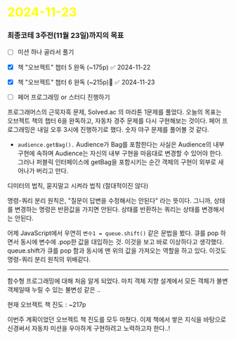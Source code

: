 # <span style="color:yellow">2024-11-23</span>

### 최종코테 3주전(11월 23일)까지의 목표
- [ ] 미션 하나 골라서 풀기
- [x] 책 "오브젝트" 챕터 5 완독 (~175p) ✅ 2024-11-22
- [x] 책 "오브젝트" 챕터 6 완독 (~215p) ✅ 2024-11-23
- [ ] 페어 프로그래밍 or 스터디 진행하기


프로그래머스의 근묵자흑 문제, Solved.ac 의 마라톤 1문제를 풀었다.
오늘의 목표는 오브젝트 책의 챕터 6을 완독하고, 자동차 경주 문제를 다시 구현해보는 것이다.
페어 프로그래밍은 내일 오후 3시에 진행하기로 했다. 숫자 야구 문제를 풀어볼 것 같다.

- ``audience.getBag().`` Audience가 Bag를 포함한다는 사실은 Audience의 내부 구현에 속하며 Audience는 자신의 내부 구현을 마음대로 변경할 수 있어야 한다. 그러나 퍼블릭 인터페이스에 getBag을 포함시키는 순간 객체의 구현이 외부로 새어나가 버리고 만다.


디미터의 법칙, 묻지말고 시켜라 법칙 (절대적이진 않다)

명령-쿼리 분리 원칙은, "질문이 답변을 수정해서는 안된다" 라는 뜻이다. 그니까, 상태를 변경하는 명령은 반환값을 가지면 안된다. 상태를 반환하는 쿼리는 상태를 변경해서는 안된다.

어제 JavaScript에서 우연히 ``변수1 = queue.shift()`` 같은 문법을 봤다. 큐를 pop 하면서 동시에 변수에 .pop한 값을 대입하는 것. 이것을 보고 바로 이상하다고 생각했다. queue.shift가 큐를 pop 함과 동시에 맨 위의 값을 가져오는 역할을 하고 있다. 이것도 명령-쿼리 분리 원칙의 위배같다.


- - - 

함수형 프로그래밍에 대해 처음 알게 되었다.
마치 객체 지향 설계에서 모든 객체가 불변 객체일때 누릴 수 있는 불변성 같은 .. 


현재 오브젝트 책 진도 : ~217p

이번주 계획이었던 오브젝트 책 진도를 모두 마쳤다.
이제 책에서 쌓은 지식을 바탕으로 신경써서 자동차 미션을 우아하게 구현하려고 노력하고자 한다..!